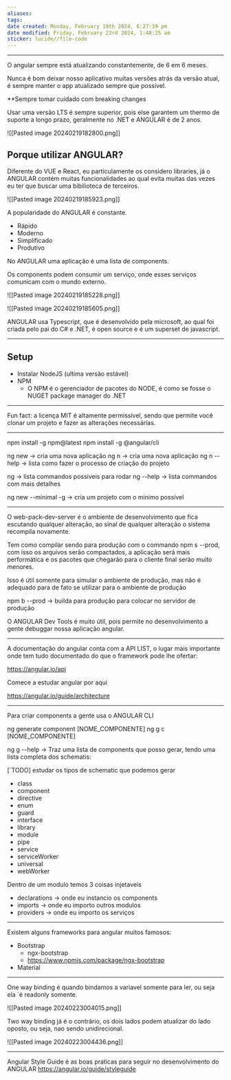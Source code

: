 ```yaml
---
aliases: 
tags: 
date created: Monday, February 19th 2024, 6:27:39 pm
date modified: Friday, February 23rd 2024, 1:48:25 am
sticker: lucide//file-code
---
```

---

O angular sempre está atualizando constantemente, de 6 em 6 meses.

Nunca é bom deixar nosso aplicativo muitas versões atrás da versão atual, é sempre manter o app atualizado sempre que possível.

**Sempre tomar cuidado com breaking changes

Usar uma versão LTS é sempre superior, pois else garantem um thermo de suporte a longo prazo, geralmente no .NET e ANGULAR é de 2 anos.

![[Pasted image 20240219182800.png]]

## Porque utilizar ANGULAR?

Diferente do VUE e React, eu particulamente os considero libraries, já o ANGULAR contém muitas funcionalidades ao qual evita muitas das vezes eu ter que buscar uma bibilioteca de terceiros.

![[Pasted image 20240219185923.png]]

A popularidade do ANGULAR é constante.

- Rápido
- Moderno
- Simplificado
- Produtivo

No ANGULAR uma aplicação é uma lista de components.

Os components podem consumir um serviço, onde esses serviços comunicam com o mundo externo.

![[Pasted image 20240219185228.png]]

![[Pasted image 20240219185605.png]]

ANGULAR usa Typescript, que é desenvolvido pela microsoft, ao qual foi criada pelo pai do C# e .NET, é open source e é um superset de javascript.

---
## Setup

- Instalar NodeJS (ultima versão estável)
- NPM
	- O NPM é o gerenciador de pacotes do NODE, é como se fosse o NUGET package manager do .NET

---

Fun fact: a licença MIT é altamente permissível, sendo que permite você clonar um projeto e fazer as alterações necessárias.

---

npm install -g npm@latest
npm install -g @angular/cli

ng new -> cria uma nova aplicação
ng n -> cria uma nova aplicação
ng n --help -> lista como fazer o processo de criação do projeto

ng -> lista commandos possiveis para rodar
ng --help -> lista commandos com mais detalhes

ng new --minimal -g -> cria um projeto com o minimo possível


---

O web-pack-dev-server é o ambiente de desenvolvimento que fica escutando qualquer alteração, ao sinal de qualquer alteração o sistema recompila novamente.

Tem como compilar sendo para produção com o commando npm s --prod, com isso os arquivos serão compactados, a aplicação será mais performática e os pacotes que chegarão para o cliente final serão muito menores.

Isso é útil somente para simular o ambiente de produção, mas não é adequado para de fato se utilizar para o ambiente de produção

npm b --prod -> builda para produção para colocar no servidor de produção

O ANGULAR Dev Tools é muito útil, pois permite no desenvolvimento a gente debuggar nossa aplicação angular.

---

A documentação do angular conta com a API LIST, o lugar mais importante onde tem tudo documentado do que o framework pode lhe ofertar:

https://angular.io/api

Comece a estudar angular por aqui

https://angular.io/guide/architecture

---

Para criar components a gente usa o ANGULAR CLI

ng generate component [NOME_COMPONENTE]
ng g c [NOME_COMPONENTE]

ng g --help -> Traz uma lista de components que posso gerar, tendo uma lista completa dos schematis:

[´TODO] estudar os tipos de schematic que podemos gerar

- class
- component
- directive
- enum
- guard
- interface
- library
- module
- pipe
- service
- serviceWorker
- universal
- webWorker

Dentro de um modulo temos 3 coisas injetaveis

- declarations -> onde eu instancio os components
- imports -> onde eu importo outros modulos
- providers -> onde eu importo os serviços

---

Existem alguns frameworks para angular muitos famosos:

- Bootstrap
	- ngx-bootstrap
	- https://www.npmjs.com/package/ngx-bootstrap
- Material

---

One way binding é quando bindamos a variavel somente para ler, ou seja ela ´é readonly somente.

![[Pasted image 20240223004015.png]]

Two way binding já é o contrário, os dois lados podem atualizar do lado oposto, ou seja, nao sendo unidirecional.

![[Pasted image 20240223004436.png]]

---

Angular Style Guide é as boas praticas para seguir no desenvolvimento do ANGULAR
	https://angular.io/guide/styleguide

